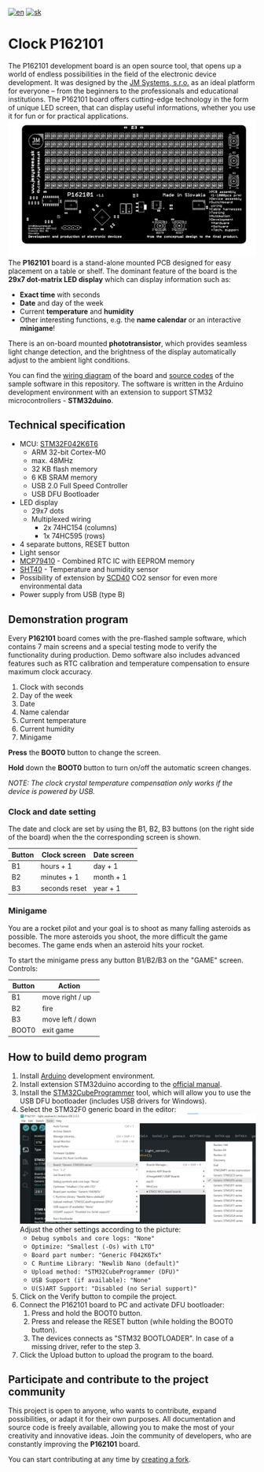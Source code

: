 [![en](https://img.shields.io/badge/lang-en-green.svg)](README.en.md)
[![sk](https://img.shields.io/badge/lang-sk-green.svg)](README.md)

# Clock P162101
The P162101 development board is an open source tool, that opens up a world of endless possibilities in the field of the electronic device development. It was designed by the [JM Systems, s.r.o.](https://jmsystems.sk) as an ideal platform for everyone – from the beginners to the professionals and educational institutions. The P162101 board offers cutting-edge technology in the form of unique LED screen, that can display useful informations, whether you use it for fun or for practical applications.
![Board Preview](docs/top_silk_r1.1.png)
The **P162101** board is a stand-alone mounted PCB designed for easy placement on a table or shelf. The dominant feature of the board is the **29x7 dot-matrix LED display** which can display information such as:
 - **Exact time** with seconds
 - **Date** and day of the week
 - Current **temperature** and **humidity**
 - Other interesting functions, e.g. the **name calendar** or an interactive **minigame**!

There is an on-board mounted **phototransistor**, which provides seamless light change detection, and the brightness of the display automatically adjust to the ambient light conditions.

You can find the [wiring diagram](docs/schematic_r1.1.pdf) of the board and [source codes](P162101.ino) of the sample software in this repository. The software is written in the Arduino development environment with an extension to support STM32 microcontrollers - **STM32duino**.

## Technical specification
 - MCU: [STM32F042K6T6](https://www.st.com/en/microcontrollers-microprocessors/stm32f042k6.html)
   - ARM 32-bit Cortex-M0
   - max. 48MHz
   - 32 KB flash memory
   - 6 KB SRAM memory
   - USB 2.0 Full Speed Controller
   - USB DFU Bootloader
 - LED display
   - 29x7 dots
   - Multiplexed wiring
     - 2x 74HC154 (columns)
     - 1x 74HC595 (rows)
 - 4 separate buttons, RESET button
 - Light sensor
 - [MCP79410](https://www.microchip.com/en-us/product/mcp79410) - Combined RTC IC with EEPROM memory
 - [SHT40](https://sensirion.com/products/catalog/SHT40) - Temperature and humidity sensor
 - Possibility of extension by [SCD40](https://sensirion.com/products/catalog/SCD40) CO2 sensor for even more environmental data
 - Power supply from USB (type B)

## Demonstration program
Every **P162101** board comes with the pre-flashed sample software, which contains 7 main screens and a special testing mode to verify the functionality during production. Demo software also includes advanced features such as RTC calibration and temperature compensation to ensure maximum clock accuracy.

1. Clock with seconds
2. Day of the week
3. Date
4. Name calendar
5. Current temperature
6. Current humidity
7. Minigame

__Press__ the **BOOT0** button to change the screen.

__Hold__ down the **BOOT0** button to turn on/off the automatic screen changes.

*NOTE: The clock crystal temperature compensation only works if the device is powered by USB.*

### Clock and date setting
The date and clock are set by using the B1, B2, B3 buttons (on the right side of the board) when  the the corresponding screen is shown.

|Button  |Clock screen   |Date screen |
|--------|---------------|------------|
|B1      | hours  + 1    | day + 1    |
|B2      | minutes + 1   | month + 1  |
|B3      | seconds reset | year + 1   |

### Minigame
You are a rocket pilot and your goal is to shoot as many falling asteroids as possible. The more asteroids you shoot, the more difficult the game becomes. The game ends when an asteroid hits your rocket.

To start the minigame press any button B1/B2/B3 on the "GAME" screen. Controls:

|Button  |Action                  |
|--------|------------------------|
|B1      | move right / up        |
|B2      | fire                   |
|B3      | move left / down       |
|BOOT0   | exit game              |

## How to build demo program
1. Install [Arduino](https://www.arduino.cc/en/software) development environment.
2. Install extension STM32duino according to the [official manual](https://github.com/stm32duino/Arduino_Core_STM32/wiki/Getting-Started#add-stm32-boards-support-to-arduino).
3. Install the [STM32CubeProgrammer](https://www.st.com/en/development-tools/stm32cubeprog.html) tool, which will allow you to use the USB DFU bootloader (includes USB drivers for Windows).
4. Select the STM32F0 generic board in the editor: ![Selection of the board in Arduino IDE](docs/arduino-board.png) Adjust the other settings according to the picture:
    - `Debug symbols and core logs: "None"`
    - `Optimize: "Smallest (-Os) with LTO"`
    - `Board part number: "Generic F042K6Tx"`
    - `C Runtime Library: "Newlib Nano (default)"`
    - `Upload method: "STM32CubeProgrammer (DFU)"`
    - `USB Support (if available): "None"`
    - `U(S)ART Support: "Disabled (no Serial support)"`
5. Click on the Verify button to compile the project.
6. Connect the P162101 board to PC and activate DFU bootloader:
	1. Press and hold the BOOT0 button.
    2. Press and release the RESET button (while holding the BOOT0 button).
    3. The devices connects as "STM32 BOOTLOADER". In case of a missing driver, refer to the step 3.
7. Click the Upload button to upload the program to the board.

## Participate and contribute to the project community
This project is open to anyone, who wants to contribute, expand possibilities, or adapt it for their own purposes. All documentation and source code is freely available, allowing you to make the most of your creativity and innovative ideas. Join the community of developers, who are constantly improving the **P162101** board.

You can start contributing at any time by [creating a fork](https://github.com/jendo42/P162101/fork).
